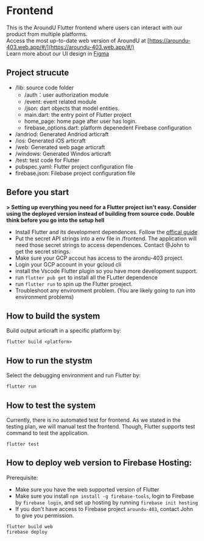 # Frontend

This is the AroundU Flutter frontend where users can interact with our product from multiple platforms. </br>
Access the most up-to-date web version of AroundU at [https://aroundu-403.web.app/#/](https://aroundu-403.web.app/#/) </br>
Learn more about our UI design in [Figma](https://www.figma.com/file/L12QAFCSRn0pIq9oDNmzXi/AroundU-(Copy)?node-id=0%3A1)

## Project strucute
- /lib: source code folder
    - /auth：user authorization module
    - /event: event related module
    - /json: dart objects that model entities.
    - main.dart: the entry point of Flutter project
    - home_page: home page after user has login.
    - firebase_options.dart: platform depenedent Firebase configuration
- /andriod: Generated Andriod articraft
- /ios: Generated iOS articraft
- /web: Generated web page articraft
- /windows: Generated Windos articraft
- /test: test code for Flutter
- pubspec.yaml: Flutter project configuration file
- firebase.json: Filebase project configuration file 

## Before you start
**> Setting up everything you need for a Flutter project isn't easy. Consider using the deployed version instead of building from source code. Double think before you go into the setup hell**

- Install Flutter and its development dependences. Follow the [offical guide](https://docs.flutter.dev/get-started/install?gclid=Cj0KCQjwmuiTBhDoARIsAPiv6L-IlgpgVr44lmg_KoBgytkVF59rI3wHkyRr18sYWGarML2UWXBlGOsaAhdtEALw_wcB&gclsrc=aw.ds)
- Put the secret API strings into a env file in /frontend. The application will need those secret strings to access dependences. Contact @John to get the secret strings.
- Make sure your GCP accout has access to the arondu-403 project.
- Login your GCP account in your gcloud cli
- install the Vscode Flutter plugin so you have more development support.
- run `flutter pub get` to install all the FLutter dependence
- run `flutter run` to spin up the Flutter proeject.
- Troubleshoot any environment problem. (You are likely going to run into environment problems)

## How to build the system
Build output articraft in a specific platform by:
```
flutter build <platform>
```

## How to run the stystm
Select the debugging environment and run Flutter by:
```
flutter run
```

## How to test the system
Currently, there is no automated test for frontend. As we stated in the testing plan, we will manual test the frontend. Though, Flutter supports test command to test the application.
```
flutter test
```

## How to deploy web version to Firebase Hosting:
Prerequisite:
- Make sure you have the web supported version of Flutter 
- Make sure you install `npm install -g firebase-tools`, login to Firebase by `firebase login`, 
and set up hosting by running `firebase init hosting`
- If you don't have access to Firebase project `aroundu-403`, contact John to give you permission.
```
flutter build web
firebase deploy
```
